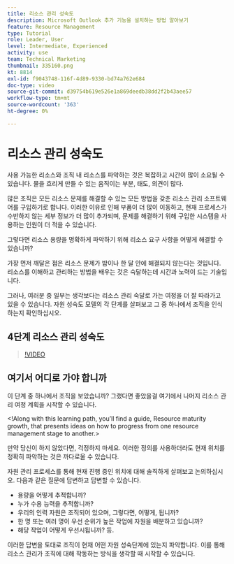 ```yaml
---
title: 리소스 관리 성숙도
description: Microsoft Outlook 추가 기능을 설치하는 방법 알아보기
feature: Resource Management
type: Tutorial
role: Leader, User
level: Intermediate, Experienced
activity: use
team: Technical Marketing
thumbnail: 335160.png
kt: 8814
exl-id: f9043748-116f-4d89-9330-bd74a762e684
doc-type: video
source-git-commit: d39754b619e526e1a869deedb38dd2f2b43aee57
workflow-type: tm+mt
source-wordcount: '363'
ht-degree: 0%

---
```


# 리소스 관리 성숙도

사용 가능한 리소스와 조직 내 리소스를 파악하는 것은 복잡하고 시간이 많이 소요될 수 있습니다. 물을 흐리게 만들 수 있는 움직이는 부분, 태도, 의견이 많다.

많은 조직은 모든 리소스 문제를 해결할 수 있는 모든 방법을 갖춘 리소스 관리 소프트웨어를 구입하기로 합니다. 이러한 이유로 인해 부품이 더 많이 이동하고, 현재 프로세스가 수반하지 않는 세부 정보가 더 많이 추가되며, 문제를 해결하기 위해 구입한 시스템을 사용하는 인원이 더 적을 수 있습니다.

그렇다면 리소스 용량을 명확하게 파악하기 위해 리소스 요구 사항을 어떻게 해결할 수 있습니까?

가장 먼저 깨달은 점은 리소스 문제가 밤이나 한 달 안에 해결되지 않는다는 것입니다. 리소스를 이해하고 관리하는 방법을 배우는 것은 숙달하는데 시간과 노력이 드는 기술입니다.

그러나, 여러분 중 일부는 생각보다는 리소스 관리 숙달로 가는 여정을 더 잘 따라가고 있을 수 있습니다. 자원 성숙도 모델의 각 단계를 살펴보고 그 중 하나에서 조직을 인식하는지 확인하십시오.

## 4단계 리소스 관리 성숙도

>[!VIDEO](https://video.tv.adobe.com/v/335160/?quality=12)


## 여기서 어디로 가야 합니까

이 단계 중 하나에서 조직을 보았습니까? 그랬다면 좋았을걸 여기에서 나머지 리소스 관리 여정 계획을 시작할 수 있습니다.

&lt;!Along with this learning path, you’ll find a guide, Resource maturity growth, that presents ideas on how to progress from one resource management stage to another.&gt;

만약 당신이 하지 않았다면, 걱정하지 마세요. 이러한 정의를 사용하더라도 현재 위치를 정확히 파악하는 것은 까다로울 수 있습니다.

자원 관리 프로세스를 통해 현재 진행 중인 위치에 대해 솔직하게 살펴보고 논의하십시오. 다음과 같은 질문에 답변하고 답변할 수 있습니다.

* 용량을 어떻게 추적합니까?
* 누가 수용 능력을 추적합니까?
* 우리의 인력 자원은 조직되어 있으며, 그렇다면, 어떻게, 됩니까?
* 한 명 또는 여러 명이 우선 순위가 높은 작업에 자원을 배분하고 있습니까?
* 해당 작업이 어떻게 우선시됩니까? 등.

이러한 답변을 토대로 조직이 현재 어떤 자원 성숙단계에 있는지 파악합니다. 이를 통해 리소스 관리가 조직에 대해 작동하는 방식을 생각할 때 시작할 수 있습니다.
